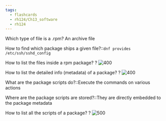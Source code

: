 ```yaml
---
tags:
  - flashcards
  - rh124/Ch13_software
  - rh124
---
```


Which type of file is a .rpm? An archive file

How to find which package ships a given file?::`dnf provides /etc/ssh/sshd_config`

How to list the files inside a rpm package?
?
![400](https://i.imgur.com/bL8JkUh.png)

How to list the detailed info (metadata) of a package?
?
![400](https://i.imgur.com/z1hnwRA.png)

What are the package scripts do?::Execute the commands on various actions

Where are the package scripts are stored?::They are directly embedded to the package metadata

How to list all the scripts of a package?
?
![500](https://i.imgur.com/4byZyDi.png)
